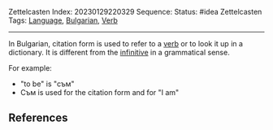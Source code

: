 Zettelcasten Index: 20230129220329
Sequence:
Status: #idea
Zettelcasten Tags: [Language](../map-of-content/Language.md), [Bulgarian](../map-of-content/Bulgarian.md), [Verb](Verb.md)

---

In Bulgarian, citation form is used to refer to a [verb](Verb.md) or to look it up in a dictionary. It is different from the [infinitive](Infinitive.md) in a grammatical sense.

For example:

* "to be" is "съм"
* Съм is used for the citation form and for "I am"

## References
